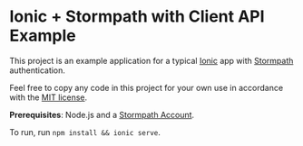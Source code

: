 # Ionic + Stormpath with Client API Example

This project is an example application for a typical [Ionic](https://ionicframework.com/) app with [Stormpath](https://stormpath.com) authentication.

Feel free to copy any code in this project for your own use in accordance with the [MIT license](LICENSE).

**Prerequisites**: Node.js and a [Stormpath Account](https://api.stormpath.com/register).

To run, run `npm install && ionic serve`.
